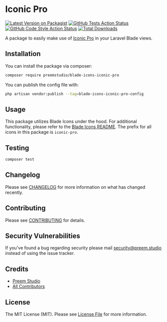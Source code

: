 # Iconic Pro

[![Latest Version on Packagist](https://img.shields.io/packagist/v/preemstudio/blade-icons-iconic-pro.svg?style=flat-square)](https://packagist.org/packages/preemstudio/blade-icons-iconic-pro)
[![GitHub Tests Action Status](https://img.shields.io/github/actions/workflow/status/preemstudio/blade-icons-iconic-pro/run-tests.yml?branch=main&label=tests&style=flat-square)](https://github.com/preemstudio/blade-icons-iconic-pro/actions?query=workflow%3Arun-tests+branch%3Amain)
[![GitHub Code Style Action Status](https://img.shields.io/github/actions/workflow/status/preemstudio/blade-icons-iconic-pro/fix-php-code-style-issues.yml?branch=main&label=code%20style&style=flat-square)](https://github.com/preemstudio/blade-icons-iconic-pro/actions?query=workflow%3A"Fix+PHP+code+style+issues"+branch%3Amain)
[![Total Downloads](https://img.shields.io/packagist/dt/preemstudio/blade-icons-iconic-pro.svg?style=flat-square)](https://packagist.org/packages/preemstudio/blade-icons-iconic-pro)

A package to easily make use of [Iconic Pro](https://iconic.app/) in your Laravel Blade views.

## Installation

You can install the package via composer:

```bash
composer require preemstudio/blade-icons-iconic-pro
```

You can publish the config file with:

```bash
php artisan vendor:publish --tag=blade-icons-iconic-pro-config
```

## Usage

This package utilizes Blade Icons under the hood. For additional functionality, please refer to the [Blade Icons README](https://github.com/PreemStudio/blade-icons). The prefix for all icons in this package is `iconic-pro`.

## Testing

```bash
composer test
```

## Changelog

Please see [CHANGELOG](CHANGELOG.md) for more information on what has changed recently.

## Contributing

Please see [CONTRIBUTING](CONTRIBUTING.md) for details.

## Security Vulnerabilities

If you've found a bug regarding security please mail [security@preem.studio](mailto:security@preem.studio) instead of using the issue tracker.

## Credits

- [Preem Studio](https://github.com/PreemStudio)
- [All Contributors](../../contributors)

## License

The MIT License (MIT). Please see [License File](LICENSE.md) for more information.
